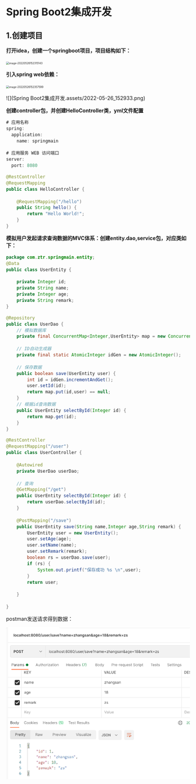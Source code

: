 # Spring Boot2集成开发



## 1.创建项目

**打开idea，创建一个springboot项目，项目结构如下：**

<img src="C:\Users\HP\AppData\Roaming\Typora\typora-user-images\image-20220526152315143.png" alt="image-20220526152315143" style="zoom:50%;" />

**引入spring web依赖：**

<img src="C:\Users\HP\AppData\Roaming\Typora\typora-user-images\image-20220526152357599.png" alt="image-20220526152357599" style="zoom:50%;" />

![](Spring Boot2集成开发.assets/2022-05-26_152933.png)

**创建controller包，并创建HelloController类，yml文件配置**

```java
# 应用名称
spring:
  application:
    name: springmain

# 应用服务 WEB 访问端口
server:
  port: 8080

```

```java
@RestController
@RequestMapping
public class HelloController {

    @RequestMapping("/hello")
    public String hello() {
        return "Hello World!";
    }
}
```



**模拟用户发起请求查询数据的MVC体系：创建entity.dao,service包，对应类如下：**

```java
package com.ztr.springmain.entity;
@Data
public class UserEntity {

    private Integer id;
    private String name;
    private Integer age;
    private String remark;
}
```

```java
@Repository
public class UserDao {
    // 模拟数据库
    private final ConcurrentMap<Integer,UserEntity> map = new ConcurrentHashMap<>();

    // ID自动生成器
    private final static AtomicInteger idGen = new AtomicInteger();

    // 保存数据
    public boolean save(UserEntity user) {
        int id = idGen.incrementAndGet();
        user.setId(id);
        return map.put(id,user) == null;
    }
    // 根据id查询数据
    public UserEntity selectById(Integer id) {
        return map.get(id);
    }
}
```

```java
@RestController
@RequestMapping("/user")
public class UserController {

    @Autowired
    private UserDao userDao;

    // 查询
    @GetMapping("/get")
    public UserEntity selectById(Integer id) {
        return userDao.selectById(id);
    }

    @PostMapping("/save")
    public UserEntity save(String name,Integer age,String remark) {
        UserEntity user = new UserEntity();
        user.setAge(age);
        user.setName(name);
        user.setRemark(remark);
        boolean rs = userDao.save(user);
        if (rs) {
            System.out.printf("保存成功 %s \n",user);
        }
        return user;

    }

}
```

postman发送请求得到数据：

<img src="Spring Boot2集成开发.assets/image-20220531162538309.png" alt="image-20220531162538309" style="zoom:67%;" />